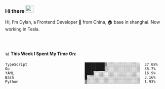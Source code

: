 ### Hi there <img src="https://media.giphy.com/media/hvRJCLFzcasrR4ia7z/giphy.gif" width="25px">

<!-- ![visitors](https://visitor-badge.glitch.me/badge?page_id=dislfyer.dislfyer) -->

Hi, I'm Dylan, a Frontend Developer 🚀 from China, 🏠 base in shanghai. Now working in Tesla.

<br/>
<br/>

📊 **This Week I Spent My Time On:**


<!--START_SECTION:waka-->

```text
TypeScript                          █████████▒░░░░░░░░░░░░░░░  37.08%
Go                                  █████████░░░░░░░░░░░░░░░░  35.7%
YAML                                ████░░░░░░░░░░░░░░░░░░░░░  16.9%
Bash                                █░░░░░░░░░░░░░░░░░░░░░░░░  3.16%
Python                              ▒░░░░░░░░░░░░░░░░░░░░░░░░  1.93%
```

<!--END_SECTION:waka-->

<!--
**About Me:**
 -->
